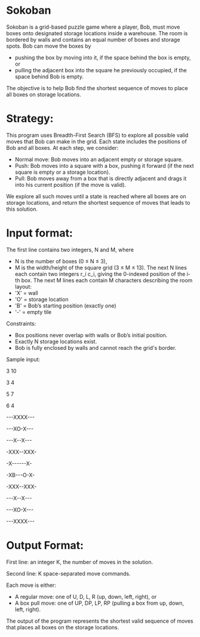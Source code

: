 # Sokoban
Sokoban is a grid-based puzzle game where a player, Bob, must move boxes onto designated storage locations inside a warehouse. The room is bordered by walls and contains an equal number of boxes and storage spots. 
Bob can move the boxes by 
- pushing the box by moving into it, if the space behind the box is empty, or
- pulling the adjacent box into the square he previously occupied, if the space behind Bob is empty.


The objective is to help Bob find the shortest sequence of moves to place all boxes on storage locations.

# Strategy:
This program uses Breadth-First Search (BFS) to explore all possible valid moves that Bob can make in the grid. Each state includes the positions of Bob and all boxes. At each step, we consider:
- Normal move: Bob moves into an adjacent empty or storage square.
- Push: Bob moves into a square with a box, pushing it forward (if the next square is empty or a storage location).
- Pull: Bob moves away from a box that is directly adjacent and drags it into his current position (if the move is valid).


We explore all such moves until a state is reached where all boxes are on storage locations, and return the shortest sequence of moves that leads to this solution.

# Input format:
The first line contains two integers, N and M, where
- N is the number of boxes (0 ≤ N ≤ 3),
- M is the width/height of the square grid (3 ≤ M ≤ 13).
The next N lines each contain two integers r_i c_i, giving the 0-indexed position of the i-th box.
The next M lines each contain M characters describing the room layout:
- 'X' = wall
- 'O' = storage location
- 'B' = Bob’s starting position (exactly one)
- '-' = empty tile

Constraints:
- Box positions never overlap with walls or Bob’s initial position.
- Exactly N storage locations exist.
- Bob is fully enclosed by walls and cannot reach the grid's border.

Sample input:

3 10

3 4

5 7

6 4

---XXXX---

---XO-X---

---X--X---

-XXX--XXX-

-X------X-

-XB---O-X-

-XXX--XXX-

---X--X---

---XO-X---

---XXXX---

# Output Format:
First line: an integer K, the number of moves in the solution.

Second line: K space-separated move commands.

Each move is either:
- A regular move: one of U, D, L, R (up, down, left, right), or
- A box pull move: one of UP, DP, LP, RP (pulling a box from up, down, left, right).

The output of the program represents the shortest valid sequence of moves that places all boxes on the storage locations.





